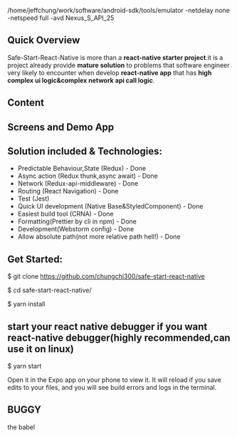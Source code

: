 /home/jeffchung/work/software/android-sdk/tools/emulator -netdelay none -netspeed full -avd Nexus_S_API_25

## Quick Overview

Safe-Start-React-Native is more than a **react-native starter project**.it is a project already provide **mature solution** to problems that software engineer very likely to encounter when develop **react-native app** that has **high complex ui logic&complex network api call logic**.

## Content

## Screens and Demo App


## Solution included & Technologies:
 * Predictable Behaviour,State (Redux) - Done
 * Async action (Redux thunk,async await) - Done
 * Network (Redux-api-middleware) - Done
 * Routing (React Navigation) - Done
 * Test (Jest)
 * Quick UI development (Native Base&StyledComponent) - Done
 * Easiest build tool (CRNA) - Done
 * Formatting(Prettier by cli in npm) - Done
 * Development(Webstorm config) - Done
 * Allow absolute path(not more relative path hell!) - Done

## Get Started:

$ git clone https://github.com/chungchi300/safe-start-react-native

$ cd safe-start-react-native/

$ yarn install
## start your react native debugger  if you want react-native debugger(highly recommended,can use it on linux)
$ yarn start


Open it in the Expo app on your phone to view it. It will reload if you save edits to your files, and you will see build errors and logs in the terminal.


## BUGGY
the babel
